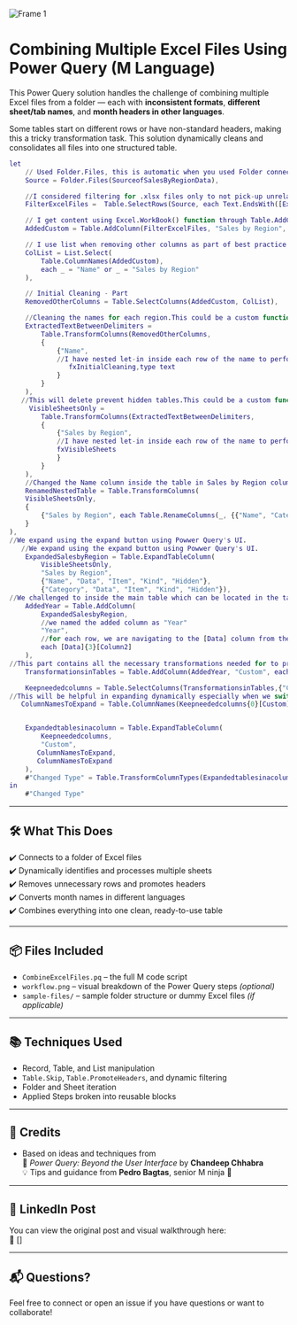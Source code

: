 ![Frame 1](https://github.com/user-attachments/assets/4ca99b3c-da89-42a8-8c7e-3158e9aefefb)
# Combining Multiple Excel Files Using Power Query (M Language)

This Power Query solution handles the challenge of combining multiple Excel files from a folder — each with **inconsistent formats**, **different sheet/tab names**, and **month headers in other languages**.

Some tables start on different rows or have non-standard headers, making this a tricky transformation task. This solution dynamically cleans and consolidates all files into one structured table.

```m
let
    // Used Folder.Files, this is automatic when you used Folder connector in Power Query.Also, this could be created inside a parameter.
    Source = Folder.Files(SourceofSalesByRegionData),

    //I considered filtering for .xlsx files only to not pick-up unrelated files.
    FilterExcelFiles =  Table.SelectRows(Source, each Text.EndsWith([Extension],".xlsx")),

    // I get content using Excel.WorkBook() function through Table.AddColumn().
    AddedCustom = Table.AddColumn(FilterExcelFiles, "Sales by Region", each Excel.Workbook([Content])),

    // I use list when removing other columns as part of best practice. 
    ColList = List.Select(
        Table.ColumnNames(AddedCustom),
        each _ = "Name" or _ = "Sales by Region"
    ),

    // Initial Cleaning - Part
    RemovedOtherColumns = Table.SelectColumns(AddedCustom, ColList),

    //Cleaning the names for each region.This could be a custom function.
    ExtractedTextBetweenDelimiters = 
        Table.TransformColumns(RemovedOtherColumns, 
        {
            {"Name",
            //I have nested let-in inside each row of the name to perform the functions below named "ExtractingtheName" and "Removinganyextensions" in the specified "Name" column.
               fxInitialCleaning,type text    
            }
        }           
    ),
   //This will delete prevent hidden tables.This could be a custom function.
     VisibleSheetsOnly = 
        Table.TransformColumns(ExtractedTextBetweenDelimiters, 
        {
            {"Sales by Region",
            //I have nested let-in inside each row of the name to perform the functions below named "Visible"
            fxVisibleSheets
            }
        }           
    ),
    //Changed the Name column inside the table in Sales by Region column into Category
    RenamedNestedTable = Table.TransformColumns(
    VisibleSheetsOnly,
    {
        {"Sales by Region", each Table.RenameColumns(_, {{"Name", "Category"}})}
    }
),
//We expand using the expand button using Powwer Query's UI.
   //We expand using the expand button using Powwer Query's UI.
    ExpandedSalesbyRegion = Table.ExpandTableColumn(
        VisibleSheetsOnly, 
        "Sales by Region", 
        {"Name", "Data", "Item", "Kind", "Hidden"}, 
        {"Category", "Data", "Item", "Kind", "Hidden"}),
//We challenged to inside the main table which can be located in the tables under the Data column.
    AddedYear = Table.AddColumn(
        ExpandedSalesbyRegion, 
        //we named the added column as "Year"
        "Year", 
        //for each row, we are navigating to the [Data] column from the current row which contains the main table, {3} gets the 4th row of the table as M is zero-based and [Column2] returns the value of the 4th row
        each [Data]{3}[Column2]
    ),
//This part contains all the necessary transformations needed for to produce a clean table. This could also be a function.
    TransformationsinTables = Table.AddColumn(AddedYear, "Custom", each fxConvertPortugeseToEnglish([Data])),

    Keepneededcolumns = Table.SelectColumns(TransformationsinTables,{"Custom","Name", "Category", "Year"}),
//This will be helpful in expanding dynamically especially when we switch our fxs from Emglish to Filipino and vise versa
   ColumnNamesToExpand = Table.ColumnNames(Keepneededcolumns{0}[Custom]),


    Expandedtablesinacolumn = Table.ExpandTableColumn(
        Keepneededcolumns, 
        "Custom", 
       ColumnNamesToExpand,
       ColumnNamesToExpand
    ),
    #"Changed Type" = Table.TransformColumnTypes(Expandedtablesinacolumn,{{"Product Line", type text}, {"Month", type text}, {"Sales", type number}, {"Name", type text}, {"Category", type text}, {"Year", Int64.Type}})
in
    #"Changed Type"
```
---

## 🛠️ What This Does

✔️ Connects to a folder of Excel files  
✔️ Dynamically identifies and processes multiple sheets  
✔️ Removes unnecessary rows and promotes headers  
✔️ Converts month names in different languages  
✔️ Combines everything into one clean, ready-to-use table

---

## 📦 Files Included

- `CombineExcelFiles.pq` – the full M code script  
- `workflow.png` – visual breakdown of the Power Query steps *(optional)*  
- `sample-files/` – sample folder structure or dummy Excel files *(if applicable)*

---

## 📚 Techniques Used

- Record, Table, and List manipulation  
- `Table.Skip`, `Table.PromoteHeaders`, and dynamic filtering  
- Folder and Sheet iteration  
- Applied Steps broken into reusable blocks

---

## 🙌 Credits

- Based on ideas and techniques from  
  📘 *Power Query: Beyond the User Interface* by **Chandeep Chhabra**  
  💡 Tips and guidance from **Pedro Bagtas**, senior M ninja 🥷

---

## 📎 LinkedIn Post

You can view the original post and visual walkthrough here:  
🔗 []

---

## 📬 Questions?

Feel free to connect or open an issue if you have questions or want to collaborate!
